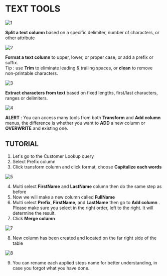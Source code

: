 # TEXT TOOLS

![1](https://github.com/anaswick/my_portfolio/assets/24541471/8cfe6977-42ea-41ff-9f51-04e80f15379a)

**Split a text column** based on a specific delimiter, number of characters, or other attribute

![2](https://github.com/anaswick/my_portfolio/assets/24541471/678a31ff-00a8-47e2-b432-caca4c46089c)

**Format a text column** to upper, lower, or proper case, or add a prefix or suffix. <br>
Tip : use **Trim** to eliminate leading & trailing spaces, or **clean** to remove non-printable characters.

![3](https://github.com/anaswick/my_portfolio/assets/24541471/b0e818ea-bee3-45e4-852e-f06b9d88ffa7)

**Extract characters from text** based on fixed lengths, first/last characters, ranges or delimiters.

![4](https://github.com/anaswick/my_portfolio/assets/24541471/fe416180-9339-46d4-9d5f-dd64824188ed)

**ALERT** : You can access many tools from both **Transform** and **Add column** menus, the difference is whether you want to **ADD** a new column or **OVERWRITE** and existing one.

## TUTORIAL

1. Let's go to the Customer Lookup query
2. Select Prefix column
3. Click transform column and click format, choose **Capitalize each words**

![5](https://github.com/anaswick/my_portfolio/assets/24541471/d193be48-c865-4183-8a3c-24691e679774)

4. Multi select **FirstName** and **LastName** column then do the same step as before
5. Now we will make a new column called **FullName**
6. Multi select **Prefix**, **FirstName**, and **LastName** then go to **Add column** . Please make sure you select in the right order, left to the right. It will determine the result. 
7. Click **Merge column**

![7](https://github.com/anaswick/my_portfolio/assets/24541471/705f0eaa-2983-45a9-a08a-f1b81a9d04f5)

8. New column has been created and located on the far right side of the table

![8](https://github.com/anaswick/my_portfolio/assets/24541471/119e9aff-7613-4480-95db-9eda7f3701df)

9. You can rename each applied steps name for better understanding, in case you forgot what you have done.






